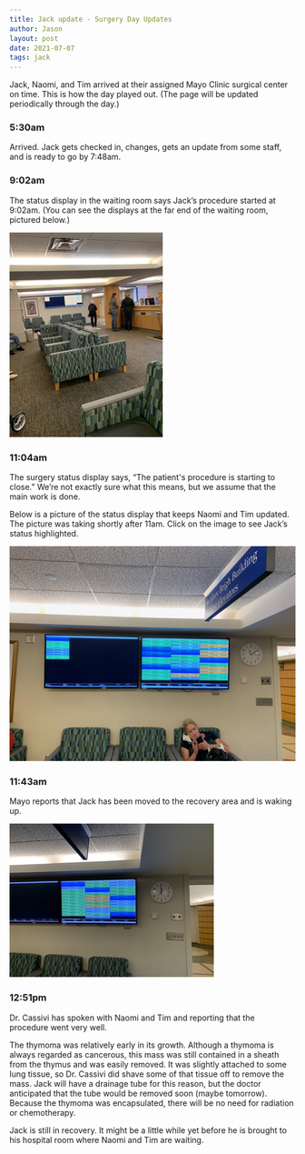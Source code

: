 ```yaml
---
title: Jack update - Surgery Day Updates
author: Jason
layout: post
date: 2021-07-07
tags: jack
---
```


Jack, Naomi, and Tim arrived at their assigned Mayo Clinic surgical center on time.  This is how the day played out.  (The page will be updated periodically through the day.)

### 5:30am

Arrived.  Jack gets checked in, changes, gets an update from some staff, and is ready to go by 7:48am.

### 9:02am

The status display in the waiting room says Jack’s procedure started at 9:02am.  (You can see the displays at the far end of the waiting room, pictured below.)

[![Waiting room at the Mayo Clinic surgical center.](/assets/images/jack-waiting-room-at-Mayo-thumbnail.jpeg)](/assets/images/jack-waiting-room-at-Mayo.jpeg)

### 11:04am

The surgery status display says, “The patient's procedure is starting to close.”  We’re not exactly sure what this means, but we assume that the main work is done.

Below is a picture of the status display that keeps Naomi and Tim updated.  The picture was taking shortly after 11am.  Click on the image to see Jack’s status highlighted.

[![Status displays.](/assets/images/jack-status-displays.jpg)](/assets/images/jack-status-displays-zoom.jpg)

### 11:43am

Mayo reports that Jack has been moved to the recovery area and is waking up.

[![Status display - waking up.](/assets/images/jack-status-waking-thumbnail.jpeg)](/assets/images/jack-status-waking.jpeg)


### 12:51pm

Dr. Cassivi has spoken with Naomi and Tim and reporting that the procedure went very well.  

The thymoma was relatively early in its growth.  Although a thymoma is always regarded as cancerous, this mass was still contained in a sheath from the thymus and was easily removed.  It was slightly attached to some lung tissue, so Dr. Cassivi did shave some of that tissue off to remove the mass.  Jack will have a drainage tube for this reason, but the doctor anticipated that the tube would be removed soon (maybe tomorrow).  Because the thymoma was encapsulated, there will be no need for radiation or chemotherapy.

Jack is still in recovery.  It might be a little while yet before he is brought to his hospital room where Naomi and Tim are waiting.

<!--
SYNTAX FOR IMAGES
* use services to create JPG and to create thumbnail that is 720px wide

[![ALT-TEXT](/assets/images/filename-thumbnail.jpg)](/assets/images/filename.jpg)
-->

<!--
SYNTAX FOR VIDEO
* convert MOV to mp4 using VLC

<video width="480" height="320" controls="controls">
  <source src="/assets/media/filename.m4v" type="video/mp4">
</video>
-->
